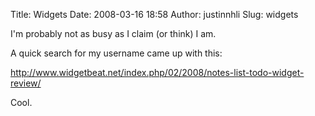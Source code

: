 Title: Widgets
Date: 2008-03-16 18:58
Author: justinnhli
Slug: widgets

I'm probably not as busy as I claim (or think) I am.

A quick search for my username came up with this:

http://www.widgetbeat.net/index.php/02/2008/notes-list-todo-widget-review/

Cool.

